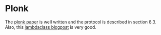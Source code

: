 # Plonk
The [plonk paper](https://eprint.iacr.org/2019/953.pdf) is well written and the protocol is described in section 8.3. Also, this [lambdaclass blogpost](https://blog.lambdaclass.com/all-you-wanted-to-know-about-plonk/) is very good.

